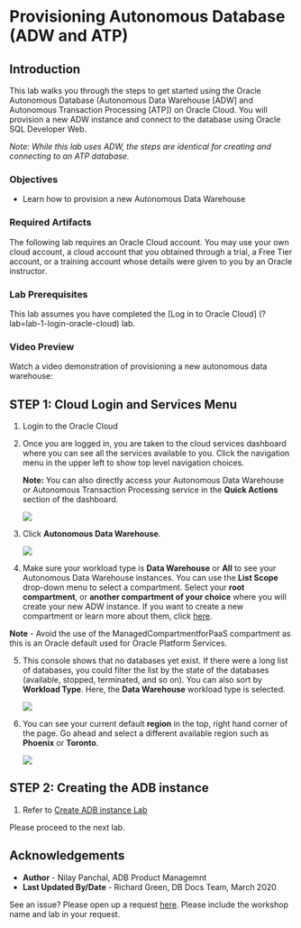 
<!-- Updated March 24, 2020 -->

# Provisioning Autonomous Database (ADW and ATP)


## Introduction

This lab walks you through the steps to get started using the Oracle Autonomous Database (Autonomous Data Warehouse [ADW] and Autonomous Transaction Processing [ATP]) on Oracle Cloud. You will provision a new ADW instance and connect to the database using Oracle SQL Developer Web.

*Note: While this lab uses ADW, the steps are identical for creating and connecting to an ATP database.*

### Objectives

-   Learn how to provision a new Autonomous Data Warehouse

### Required Artifacts

The following lab requires an Oracle Cloud account. You may use your own cloud account, a cloud account that you obtained through a trial, a Free Tier account, or a training account whose details were given to you by an Oracle instructor.

### Lab Prerequisites

This lab assumes you have completed the [Log in to Oracle Cloud] (?lab=lab-1-login-oracle-cloud) lab.

### Video Preview

Watch a video demonstration of provisioning a new autonomous data warehouse:

[](youtube:Q6hxMaAPghI)

## STEP 1: Cloud Login and Services Menu

1. Login to the Oracle Cloud
2. Once you are logged in, you are taken to the cloud services dashboard where you can see all the services available to you. Click the navigation menu in the upper left to show top level navigation choices.

    __Note:__ You can also directly access your Autonomous Data Warehouse or Autonomous Transaction Processing service in the __Quick Actions__ section of the dashboard.

    ![](./images/Picture100-36.png " ")

3. Click **Autonomous Data Warehouse**.

    ![](images/LabGuide1-39fb4a5b.png " ")

4. Make sure your workload type is __Data Warehouse__ or __All__ to see your Autonomous Data Warehouse instances. You can use the __List Scope__ drop-down menu to select a compartment. Select your __root compartment__, or __another compartment of your choice__ where you will create your new ADW instance. If you want to create a new compartment or learn more about them, click <a href="https://docs.cloud.oracle.com/iaas/Content/Identity/Tasks/managingcompartments.htm#three" target="_blank">here</a>.

 __Note__ - Avoid the use of the ManagedCompartmentforPaaS compartment as this is an Oracle default used for Oracle Platform Services.

5. This console shows that no databases yet exist. If there were a long list of databases, you could filter the list by the state of the databases (available, stopped, terminated, and so on). You can also sort by __Workload Type__. Here, the __Data Warehouse__ workload type is selected.

    ![](./images/Compartment.png " ")

7. You can see your current default **region** in the top, right hand corner of the page. Go ahead and select a different available region such as **Phoenix** or **Toronto**.

    ![](./images/Region.png " ")

## STEP 2: Creating the ADB instance

1. Refer to [Create ADB instance Lab](../adb-create-adb-instance/adb-create-adb-instance.md)

Please proceed to the next lab.

## Acknowledgements

- **Author** - Nilay Panchal, ADB Product Managemnt
- **Last Updated By/Date** - Richard Green, DB Docs Team, March 2020

See an issue?  Please open up a request [here](https://github.com/oracle/learning-library/issues).   Please include the workshop name and lab in your request. 
